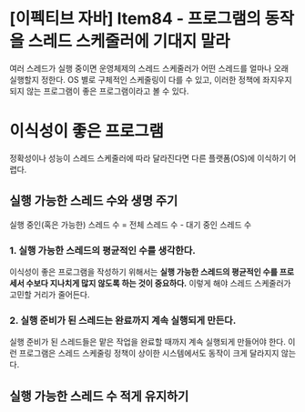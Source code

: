 # [이펙티브 자바] Item84 - 프로그램의 동작을 스레드 스케줄러에 기대지 말라

여러 스레드가 실행 중이면 운영체제의 스레드 스케줄러가 어떤 스레드를 얼마나 오래 실행할지 정한다. OS 별로 구체적인 스케줄링이 다를 수 있고, 이러한 정책에 좌지우지 되지 않는 프로그램이 좋은 프로그램이라고 볼 수 있다. 

# 이식성이 좋은 프로그램

정확성이나 성능이 스레드 스케줄러에 따라 달라진다면 다른 플랫폼(OS)에 이식하기 어렵다. 

## 실행 가능한 스레드 수와 생명 주기

실행 중인(혹은 가능한) 스레드 수 = 전체 스레드 수 - 대기 중인 스레드 수

### 1. 실행 가능한 스레드의 평균적인 수를 생각한다.

이식성이 좋은 프로그램을 작성하기 위해서는 **실행 가능한 스레드의 평균적인 수를 프로세서 수보다 지나치게 많지 않도록 하는 것이 중요하다.** 이렇게 해야 스레드 스케줄러가 고민할 거리가 줄어든다.

### 2. 실행 준비가 된 스레드는 완료까지 계속 실행되게 만든다.

실행 준비가 된 스레드들은 맡은 작업을 완료할 때까지 계속 실행되게 만들어야 한다. 이런 프로그램은 스레드 스케줄링 정책이 상이한 시스템에서도 동작이 크게 달라지지 않는다.

## 실행 가능한 스레드 수 적게 유지하기